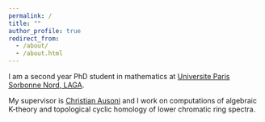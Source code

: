 ```yaml
---
permalink: /
title: ""
author_profile: true
redirect_from: 
  - /about/
  - /about.html
---
```


I am a second year PhD student in mathematics at [Universite Paris Sorbonne Nord, LAGA](https://www.math.univ-paris13.fr/). 

My supervisor is [Christian Ausoni](https://www.math.univ-paris13.fr/~ausoni/) and I work on computations of algebraic K-theory and topological cyclic homology of lower chromatic ring spectra. 
